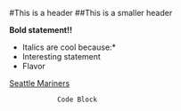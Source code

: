 #This is a header
##This is a smaller header

**Bold statement!!**

* Italics are cool because:*
* Interesting statement
* Flavor

[Seattle Mariners](https://www.google.com)

				Code Block
